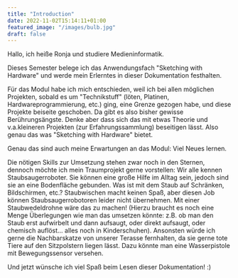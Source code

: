 ```yaml
---
title: "Introduction"
date: 2022-11-02T15:14:11+01:00
featured_image: "/images/bulb.jpg"
draft: false
---
```


Hallo, ich heiße Ronja und studiere Medieninformatik.

Dieses Semester belege ich das Anwendungsfach "Sketching with Hardware" und werde mein Erlerntes in dieser Dokumentation festhalten.

Für das Modul habe ich mich entschieden, weil ich bei allen möglichen Projekten, sobald es um "Technikstuff" (löten, Platinen, Hardwareprogrammierung, etc.) ging, eine Grenze gezogen habe, und diese Projekte beiseite geschoben. Da gibt es also bisher gewisse Berührungsängste. Denke aber dass sich das mit etwas Theorie und v.a.kleineren Projekten (zur Erfahrungssammlung) beseitigen lässt. Also genau das was "Sketching with Hardware" bietet.

Genau das sind auch meine Erwartungen an das Modul: Viel Neues lernen.

Die nötigen Skills zur Umsetzung stehen zwar noch in den Sternen, dennoch möchte ich mein Traumprojekt gerne vorstellen:
Wir alle kennen Staubsaugerroboter. Sie können eine große Hilfe im Alltag sein, jedoch sind sie an eine Bodenfläche gebunden. Was ist mit dem Staub auf Schränken, Bildschirmen, etc.? Staubwischen macht keinen Spaß, aber diesen Job können Staubsaugerrobotoren leider nicht übernehmen. Mit einer Staubwedeldrohne wäre das zu machen!
(Hierzu braucht es noch eine Menge Überlegungen wie man das umsetzen könnte: z.B. ob man den Staub erst aufwirbelt und dann aufsaugt, oder direkt aufsaugt, oder chemisch auflöst... alles noch in Kinderschuhen).
Ansonsten würde ich gerne die Nachbarskatze von unserer Terasse fernhalten, da sie gerne tote Tiere auf den Sitzpolstern liegen lässt. Dazu könnte man eine Wasserpistole mit Bewegungssensor versehen.

Und jetzt wünsche ich viel Spaß beim Lesen dieser Dokumentation! :)